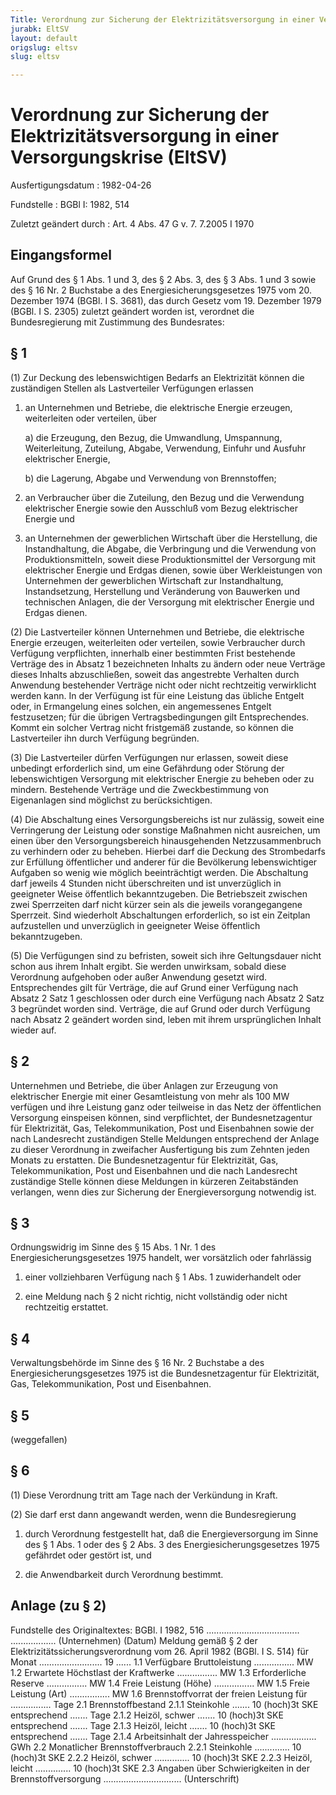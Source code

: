 ```yaml
---
Title: Verordnung zur Sicherung der Elektrizitätsversorgung in einer Versorgungskrise
jurabk: EltSV
layout: default
origslug: eltsv
slug: eltsv

---
```


# Verordnung zur Sicherung der Elektrizitätsversorgung in einer Versorgungskrise (EltSV)

Ausfertigungsdatum
:   1982-04-26

Fundstelle
:   BGBl I: 1982, 514

Zuletzt geändert durch
:   Art. 4 Abs. 47 G v. 7. 7.2005 I 1970

## Eingangsformel

Auf Grund des § 1 Abs. 1 und 3, des § 2 Abs. 3, des § 3 Abs. 1 und 3
sowie des § 16 Nr. 2 Buchstabe a des Energiesicherungsgesetzes 1975
vom 20. Dezember 1974 (BGBl. I S. 3681), das durch Gesetz vom 19.
Dezember 1979 (BGBl. I S. 2305) zuletzt geändert worden ist, verordnet
die Bundesregierung mit Zustimmung des Bundesrates:

## § 1

(1) Zur Deckung des lebenswichtigen Bedarfs an Elektrizität können die
zuständigen Stellen als Lastverteiler Verfügungen erlassen

1.  an Unternehmen und Betriebe, die elektrische Energie erzeugen,
    weiterleiten oder verteilen, über

    a)  die Erzeugung, den Bezug, die Umwandlung, Umspannung, Weiterleitung,
        Zuteilung, Abgabe, Verwendung, Einfuhr und Ausfuhr elektrischer
        Energie,


    b)  die Lagerung, Abgabe und Verwendung von Brennstoffen;





2.  an Verbraucher über die Zuteilung, den Bezug und die Verwendung
    elektrischer Energie sowie den Ausschluß vom Bezug elektrischer
    Energie und


3.  an Unternehmen der gewerblichen Wirtschaft über die Herstellung, die
    Instandhaltung, die Abgabe, die Verbringung und die Verwendung von
    Produktionsmitteln, soweit diese Produktionsmittel der Versorgung mit
    elektrischer Energie und Erdgas dienen, sowie über Werkleistungen von
    Unternehmen der gewerblichen Wirtschaft zur Instandhaltung,
    Instandsetzung, Herstellung und Veränderung von Bauwerken und
    technischen Anlagen, die der Versorgung mit elektrischer Energie und
    Erdgas dienen.




(2) Die Lastverteiler können Unternehmen und Betriebe, die elektrische
Energie erzeugen, weiterleiten oder verteilen, sowie Verbraucher durch
Verfügung verpflichten, innerhalb einer bestimmten Frist bestehende
Verträge des in Absatz 1 bezeichneten Inhalts zu ändern oder neue
Verträge dieses Inhalts abzuschließen, soweit das angestrebte
Verhalten durch Anwendung bestehender Verträge nicht oder nicht
rechtzeitig verwirklicht werden kann. In der Verfügung ist für eine
Leistung das übliche Entgelt oder, in Ermangelung eines solchen, ein
angemessenes Entgelt festzusetzen; für die übrigen Vertragsbedingungen
gilt Entsprechendes. Kommt ein solcher Vertrag nicht fristgemäß
zustande, so können die Lastverteiler ihn durch Verfügung begründen.

(3) Die Lastverteiler dürfen Verfügungen nur erlassen, soweit diese
unbedingt erforderlich sind, um eine Gefährdung oder Störung der
lebenswichtigen Versorgung mit elektrischer Energie zu beheben oder zu
mindern. Bestehende Verträge und die Zweckbestimmung von Eigenanlagen
sind möglichst zu berücksichtigen.

(4) Die Abschaltung eines Versorgungsbereichs ist nur zulässig, soweit
eine Verringerung der Leistung oder sonstige Maßnahmen nicht
ausreichen, um einen über den Versorgungsbereich hinausgehenden
Netzzusammenbruch zu verhindern oder zu beheben. Hierbei darf die
Deckung des Strombedarfs zur Erfüllung öffentlicher und anderer für
die Bevölkerung lebenswichtiger Aufgaben so wenig wie möglich
beeinträchtigt werden. Die Abschaltung darf jeweils 4 Stunden nicht
überschreiten und ist unverzüglich in geeigneter Weise öffentlich
bekanntzugeben. Die Betriebszeit zwischen zwei Sperrzeiten darf nicht
kürzer sein als die jeweils vorangegangene Sperrzeit. Sind wiederholt
Abschaltungen erforderlich, so ist ein Zeitplan aufzustellen und
unverzüglich in geeigneter Weise öffentlich bekanntzugeben.

(5) Die Verfügungen sind zu befristen, soweit sich ihre Geltungsdauer
nicht schon aus ihrem Inhalt ergibt. Sie werden unwirksam, sobald
diese Verordnung aufgehoben oder außer Anwendung gesetzt wird.
Entsprechendes gilt für Verträge, die auf Grund einer Verfügung nach
Absatz 2 Satz 1 geschlossen oder durch eine Verfügung nach Absatz 2
Satz 3 begründet worden sind. Verträge, die auf Grund oder durch
Verfügung nach Absatz 2 geändert worden sind, leben mit ihrem
ursprünglichen Inhalt wieder auf.

## § 2

Unternehmen und Betriebe, die über Anlagen zur Erzeugung von
elektrischer Energie mit einer Gesamtleistung von mehr als 100 MW
verfügen und ihre Leistung ganz oder teilweise in das Netz der
öffentlichen Versorgung einspeisen können, sind verpflichtet, der
Bundesnetzagentur für Elektrizität, Gas, Telekommunikation, Post und
Eisenbahnen sowie der nach Landesrecht zuständigen Stelle Meldungen
entsprechend der Anlage zu dieser Verordnung in zweifacher
Ausfertigung bis zum Zehnten jeden Monats zu erstatten. Die
Bundesnetzagentur für Elektrizität, Gas, Telekommunikation, Post und
Eisenbahnen und die nach Landesrecht zuständige Stelle können diese
Meldungen in kürzeren Zeitabständen verlangen, wenn dies zur Sicherung
der Energieversorgung notwendig ist.

## § 3

Ordnungswidrig im Sinne des § 15 Abs. 1 Nr. 1 des
Energiesicherungsgesetzes 1975 handelt, wer vorsätzlich oder
fahrlässig

1.  einer vollziehbaren Verfügung nach § 1 Abs. 1 zuwiderhandelt oder


2.  eine Meldung nach § 2 nicht richtig, nicht vollständig oder nicht
    rechtzeitig erstattet.

## § 4

Verwaltungsbehörde im Sinne des § 16 Nr. 2 Buchstabe a des
Energiesicherungsgesetzes 1975 ist die Bundesnetzagentur für
Elektrizität, Gas, Telekommunikation, Post und Eisenbahnen.

## § 5

(weggefallen)

## § 6

(1) Diese Verordnung tritt am Tage nach der Verkündung in Kraft.

(2) Sie darf erst dann angewandt werden, wenn die Bundesregierung

1.  durch Verordnung festgestellt hat, daß die Energieversorgung im Sinne
    des § 1 Abs. 1 oder des § 2 Abs. 3 des Energiesicherungsgesetzes 1975
    gefährdet oder gestört ist, und


2.  die Anwendbarkeit durch Verordnung bestimmt.

## Anlage (zu § 2)

Fundstelle des Originaltextes: BGBl. I 1982, 516
.....................................
..................
(Unternehmen)                                           (Datum)
Meldung
gemäß § 2 der Elektrizitätssicherungsverordnung
vom 26. April 1982 (BGBl. I S. 514)
für Monat ......................... 19 ......
1\.1    Verfügbare Bruttoleistung
................ MW
1\.2    Erwartete Höchstlast der Kraftwerke
................ MW
1\.3    Erforderliche Reserve
................ MW
1\.4    Freie Leistung (Höhe)
................ MW
1\.5    Freie Leistung (Art)
................ MW
1\.6    Brennstoffvorrat der freien Leistung für
................ Tage
2\.1    Brennstoffbestand
2\.1.1  Steinkohle         ....... 10
(hoch)3t SKE    entsprechend ....... Tage
2\.1.2  Heizöl, schwer     ....... 10
(hoch)3t SKE    entsprechend ....... Tage
2\.1.3  Heizöl, leicht     ....... 10
(hoch)3t SKE    entsprechend ....... Tage
2\.1.4  Arbeitsinhalt
der Jahresspeicher .................. GWh
2\.2    Monatlicher Brennstoffverbrauch
2\.2.1  Steinkohle         .............. 10
(hoch)3t SKE
2\.2.2  Heizöl, schwer     .............. 10
(hoch)3t SKE
2\.2.3  Heizöl, leicht     .............. 10
(hoch)3t SKE
2\.3    Angaben über Schwierigkeiten in der Brennstoffversorgung
...............................
(Unterschrift)

